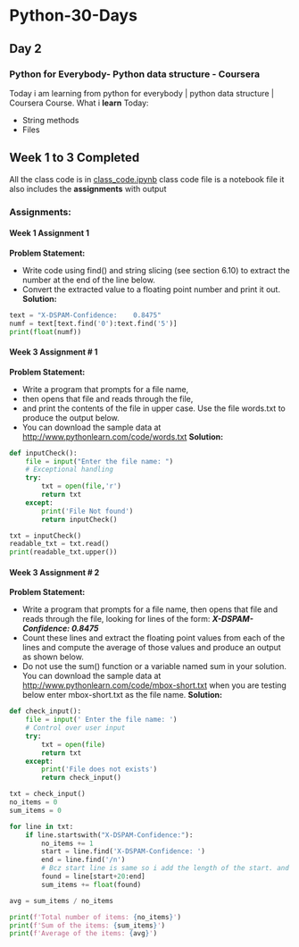 # Python-30-Days
## Day 2
### Python for Everybody- Python data structure - Coursera
Today i am learning from python for everybody | python data structure | Coursera Course.
What i **learn** Today:
- String methods
- Files

## Week 1 to 3 Completed
All the class code is in [class_code.ipynb](/'class_code.inynb') class code file is a notebook file it also includes the **assignments** with output
### Assignments:

#### Week 1 Assignment 1
**Problem Statement:**
- Write code using find() and string slicing (see section 6.10) to extract the number at the end of the line below. 
- Convert the extracted value to a floating point number and print it out.
**Solution:**
```python
text = "X-DSPAM-Confidence:    0.8475"
numf = text[text.find('0'):text.find('5')]
print(float(numf))
```
#### Week 3 Assignment # 1
**Problem Statement:** 
- Write a program that prompts for a file name, 
- then opens that file and reads through the file, 
- and print the contents of the file in upper case. Use the file words.txt to produce   the output below.
- You can download the sample data at http://www.pythonlearn.com/code/words.txt
**Solution:**
```python
def inputCheck():
    file = input("Enter the file name: ")
    # Exceptional handling     
    try:    
        txt = open(file,'r')
        return txt
    except:
        print('File Not found')
        return inputCheck()

txt = inputCheck()
readable_txt = txt.read()
print(readable_txt.upper())
```
#### Week 3 Assignment # 2
**Problem Statement:**
- Write a program that prompts for a file name, then opens that file and reads through the file, looking for lines of the form: ***X-DSPAM-Confidence:    0.8475***
- Count these lines and extract the floating point values from each of the lines and compute the average of those values and produce an output as shown below. 
- Do not use the sum() function or a variable named sum in your solution.
You can download the sample data at http://www.pythonlearn.com/code/mbox-short.txt when you are testing below enter mbox-short.txt as the file name.
**Solution:**
```python
def check_input():
    file = input(' Enter the file name: ')
    # Control over user input
    try:
        txt = open(file)
        return txt
    except:
        print('File does not exists')
        return check_input()

txt = check_input()
no_items = 0
sum_items = 0

for line in txt:
    if line.startswith("X-DSPAM-Confidence:"):
        no_items += 1
        start = line.find('X-DSPAM-Confidence: ')
        end = line.find('/n')
        # Bcz start line is same so i add the length of the start. and start after that
        found = line[start+20:end]
        sum_items += float(found)

avg = sum_items / no_items 

print(f'Total number of items: {no_items}')
print(f'Sum of the items: {sum_items}')
print(f'Average of the items: {avg}')
```